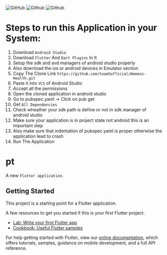 ![GitHub](https://img.shields.io/github/license/team5official/Womens-Health?logo=Github)
![Github](https://img.shields.io/badge/Language-Dart-blue?logo=Dart)
![Github](https://img.shields.io/badge/Language-Ruby-red?logo=Ruby)
# Steps to run this Application in your System:
1)  Download `Android Studio`
2)  Download `Flutter` And `Dart Plugins` In It
3)  Setup the sdk and avd managers of android studio properly
4)  Also download the ios or android devices in Emulator section
5)  Copy The Clone Link `https://github.com/team5official/Womens-Health.git`
6)  Paste it into `VCS` of Android Studio
7)  Accept all the permissions
8)  Open the cloned application in android studio
9)  Go to pubspec.yaml -> Click on pub get
10) Get `All Dependencies`
11) Check wheather your sdk path is define or not in sdk manager of android studio
12) Make sure your application is in project state not android this is an important step
13) Also make sure that indentation of pubspec.yaml is proper otherwise the application lead to crash
14) Run The Application


# pt

A new `Flutter application`.

## Getting Started

This project is a starting point for a Flutter application.

A few resources to get you started if this is your first Flutter project:

- [Lab: Write your first Flutter app](https://flutter.dev/docs/get-started/codelab)
- [Cookbook: Useful Flutter samples](https://flutter.dev/docs/cookbook)

For help getting started with Flutter, view our
[online documentation](https://flutter.dev/docs), which offers tutorials,
samples, guidance on mobile development, and a full API reference.
